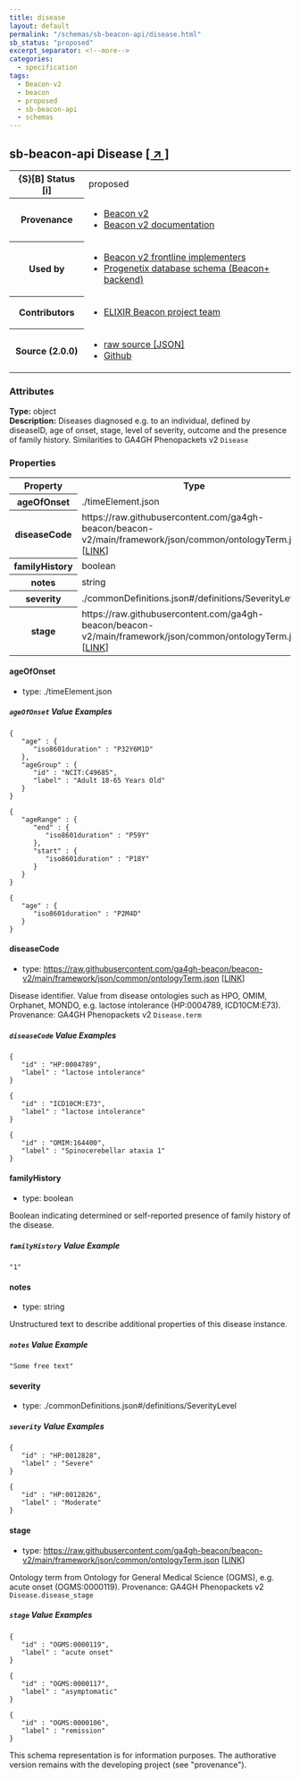 ```yaml
---
title: disease
layout: default
permalink: "/schemas/sb-beacon-api/disease.html"
sb_status: "proposed"
excerpt_separator: <!--more-->
categories:
  - specification
tags:
  - Beacon-v2
  - beacon
  - proposed
  - sb-beacon-api
  - schemas
---
```


<div id="schema-header-title">
  <h2><span id="schema-header-title-project">sb-beacon-api</span> Disease <a href="https://github.com/ga4gh-schemablocks/sb-beacon-api" target="_BLANK">[ &nearr; ]</a></h2>
</div>

<table id="schema-header-table">
<tr>
<th>{S}[B] Status <a href="https://schemablocks.org/about/sb-status-levels.html">[i]</a></th>
<td><div id="schema-header-status">proposed</div></td>
</tr>
<tr><th>Provenance</th><td><ul>
<li><a href="https://github.com/ga4gh-beacon/beacon-v2">Beacon v2</a></li>
<li><a href="http://docs.genomebeacons.org">Beacon v2 documentation</a></li>
</ul></td></tr>
<tr><th>Used by</th><td><ul>
<li><a href="https://ga4gh-approval-service-registry.ega-archive.org">Beacon v2 frontline implementers</a></li>
<li><a href="https://docs.progenetix.org/beaconplus/">Progenetix database schema (Beacon+ backend)</a></li>
</ul></td></tr>


<!--more-->
<tr><th>Contributors</th><td><ul>
<li><a href="https://beacon-project.io/categories/people.html">ELIXIR Beacon project team</a></li>
</ul></td></tr>
<tr><th>Source (2.0.0)</th><td><ul>
<li><a href="current/disease.json" target="_BLANK">raw source [JSON]</a></li>
<li><a href="https://github.com/ga4gh-schemablocks/sb-beacon-api/blob/master/schemas/beacon-v2-default-model/common/disease.yaml" target="_BLANK">Github</a></li>
</ul></td></tr>
</table>

<div id="schema-attributes-title"><h3>Attributes</h3></div>

  
__Type:__ object  
__Description:__ Diseases diagnosed e.g. to an individual, defined by diseaseID, age of onset, stage, level of severity, outcome and the presence of family history. Similarities to GA4GH Phenopackets v2 `Disease`
### Properties

<table id="schema-properties-table">
<tr><th>Property</th><th>Type</th></tr>
<tr><th>ageOfOnset</th><td>./timeElement.json</td></tr>
<tr><th>diseaseCode</th><td>https://raw.githubusercontent.com/ga4gh-beacon/beacon-v2/main/framework/json/common/ontologyTerm.json [<a href="https://raw.githubusercontent.com/ga4gh-beacon/beacon-v2/main/framework/json/common/ontologyTerm.json">LINK</a>]</td></tr>
<tr><th>familyHistory</th><td>boolean</td></tr>
<tr><th>notes</th><td>string</td></tr>
<tr><th>severity</th><td>./commonDefinitions.json#/definitions/SeverityLevel</td></tr>
<tr><th>stage</th><td>https://raw.githubusercontent.com/ga4gh-beacon/beacon-v2/main/framework/json/common/ontologyTerm.json [<a href="https://raw.githubusercontent.com/ga4gh-beacon/beacon-v2/main/framework/json/common/ontologyTerm.json">LINK</a>]</td></tr>
</table>


#### ageOfOnset

* type: ./timeElement.json



##### `ageOfOnset` Value Examples  

```
{
   "age" : {
      "iso8601duration" : "P32Y6M1D"
   },
   "ageGroup" : {
      "id" : "NCIT:C49685",
      "label" : "Adult 18-65 Years Old"
   }
}
```
```
{
   "ageRange" : {
      "end" : {
         "iso8601duration" : "P59Y"
      },
      "start" : {
         "iso8601duration" : "P18Y"
      }
   }
}
```
```
{
   "age" : {
      "iso8601duration" : "P2M4D"
   }
}
```

#### diseaseCode

* type: https://raw.githubusercontent.com/ga4gh-beacon/beacon-v2/main/framework/json/common/ontologyTerm.json [<a href="https://raw.githubusercontent.com/ga4gh-beacon/beacon-v2/main/framework/json/common/ontologyTerm.json">LINK</a>]

Disease identifier. Value from disease ontologies such as HPO, OMIM, Orphanet, MONDO, e.g. lactose intolerance (HP:0004789, ICD10CM:E73). Provenance: GA4GH Phenopackets v2 `Disease.term`

##### `diseaseCode` Value Examples  

```
{
   "id" : "HP:0004789",
   "label" : "lactose intolerance"
}
```
```
{
   "id" : "ICD10CM:E73",
   "label" : "lactose intolerance"
}
```
```
{
   "id" : "OMIM:164400",
   "label" : "Spinocerebellar ataxia 1"
}
```

#### familyHistory

* type: boolean

Boolean indicating determined or self-reported presence of family history of the disease.

##### `familyHistory` Value Example  

```
"1"
```

#### notes

* type: string

Unstructured text to describe additional properties of this disease instance.

##### `notes` Value Example  

```
"Some free text"
```

#### severity

* type: ./commonDefinitions.json#/definitions/SeverityLevel



##### `severity` Value Examples  

```
{
   "id" : "HP:0012828",
   "label" : "Severe"
}
```
```
{
   "id" : "HP:0012826",
   "label" : "Moderate"
}
```

#### stage

* type: https://raw.githubusercontent.com/ga4gh-beacon/beacon-v2/main/framework/json/common/ontologyTerm.json [<a href="https://raw.githubusercontent.com/ga4gh-beacon/beacon-v2/main/framework/json/common/ontologyTerm.json">LINK</a>]

Ontology term from Ontology for General Medical Science (OGMS), e.g. acute onset (OGMS:0000119). Provenance: GA4GH Phenopackets v2 `Disease.disease_stage`

##### `stage` Value Examples  

```
{
   "id" : "OGMS:0000119",
   "label" : "acute onset"
}
```
```
{
   "id" : "OGMS:0000117",
   "label" : "asymptomatic"
}
```
```
{
   "id" : "OGMS:0000106",
   "label" : "remission"
}
```
<div id="schema-footer"> This schema representation is for information purposes. The authorative  version remains with the developing project (see "provenance"). </div>


